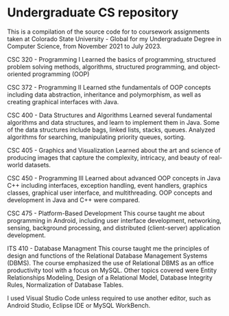 # Undergraduate CS repository

This is a compilation of the source code for to coursework assignments taken at Colorado State University - Global for my Undergraduate Degree in Computer Science, from November 2021 to July 2023.

CSC 320 - Programming I
Learned the basics of programming, structured problem solving methods, algorithms, structured programming, and object-oriented programming (OOP)

CSC 372 - Programming II
Learned sthe fundamentals of OOP concepts including data abstraction, inheritance and polymorphism, as well as creating graphical interfaces with Java.

CSC 400 - Data Structures and Algorithms
Learned several fundamental algorithms and data structures, and learn to implement them in Java. Some of the data structures include bags, linked lists, stacks, queues. Analyzed algorithms for searching, manipulating priority queues, sorting.

CSC 405 - Graphics and Visualization
Learned about the art and science of producing images that capture the complexity, intricacy, and beauty of real-world datasets.

CSC 450 - Programming III
Learned about advanced OOP concepts in Java C++ including interfaces, exception handling, event handlers, graphics classes, graphical user interface, and multithreading. OOP concepts and development in Java and C++ were compared.

CSC 475 - Platform-Based Development
This course taught me about programming in Android, including user interface development, networking, sensing, background processing, and distributed (client-server) application development.

ITS 410 - Database Managment
This course taught me the principles of design and functions of the Relational Database Management
Systems (DBMS). The course emphasized the use of Relational DBMS as an office productivity tool with a focus on MySQL. Other topics covered were Entity Relationships Modeling, Design of a Relational Model, Database Integrity Rules, Normalization of Database Tables. 

I used Visual Studio Code unless required to use another editor, such as Android Studio, Eclipse IDE or MySQL WorkBench.
